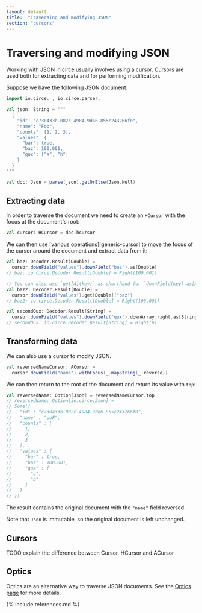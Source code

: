 ```yaml
---
layout: default
title:  "Traversing and modifying JSON"
section: "cursors"
---
```


# Traversing and modifying JSON

Working with JSON in circe usually involves using a cursor. Cursors are used both for extracting
data and for performing modification.

Suppose we have the following JSON document:

```scala
import io.circe._, io.circe.parser._

val json: String = """
  {
    "id": "c730433b-082c-4984-9d66-855c243266f0",
    "name": "Foo",
    "counts": [1, 2, 3],
    "values": {
      "bar": true,
      "baz": 100.001,
      "qux": ["a", "b"]
    }
  }
"""

val doc: Json = parse(json).getOrElse(Json.Null)
```

## Extracting data

In order to traverse the document we need to create an `HCursor` with the focus at the document's
root:

```scala
val cursor: HCursor = doc.hcursor
```

We can then use [various operations][generic-cursor] to move the focus of the cursor around the
document and extract data from it:

```scala
val baz: Decoder.Result[Double] =
  cursor.downField("values").downField("baz").as[Double]
// baz: io.circe.Decoder.Result[Double] = Right(100.001)

// You can also use `get[A](key)` as shorthand for `downField(key).as[A]`
val baz2: Decoder.Result[Double] =
  cursor.downField("values").get[Double]("baz")
// baz2: io.circe.Decoder.Result[Double] = Right(100.001)

val secondQux: Decoder.Result[String] =
  cursor.downField("values").downField("qux").downArray.right.as[String]
// secondQux: io.circe.Decoder.Result[String] = Right(b)
```

## Transforming data

We can also use a cursor to modify JSON. 

```scala
val reversedNameCursor: ACursor =
  cursor.downField("name").withFocus(_.mapString(_.reverse))
```

We can then return to the root of the document and return its value with `top`:

```scala
val reversedName: Option[Json] = reversedNameCursor.top
// reversedName: Option[io.circe.Json] =
// Some({
//   "id" : "c730433b-082c-4984-9d66-855c243266f0",
//   "name" : "ooF",
//   "counts" : [
//     1,
//     2,
//     3
//   ],
//   "values" : {
//     "bar" : true,
//     "baz" : 100.001,
//     "qux" : [
//       "a",
//       "b"
//     ]
//   }
// })
```

The result contains the original document with the `"name"` field reversed.

Note that `Json` is immutable, so the original document is left unchanged.

## Cursors

TODO explain the difference between Cursor, HCursor and ACursor

## Optics

Optics are an alternative way to traverse JSON documents. See the [Optics page](optics.html) for
more details.

{% include references.md %}
